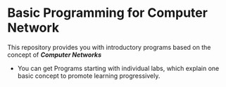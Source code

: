 
# Basic Programming for Computer Network

This repository provides you with introductory programs based on the concept of ***Computer Networks***

- You can get Programs starting with individual labs, which explain one basic concept to promote learning progressively.
